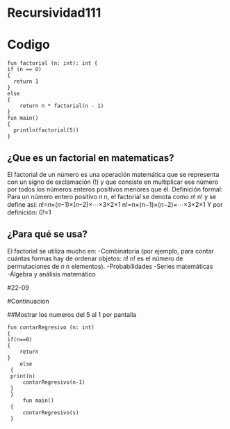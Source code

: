 # Recursividad111

#  Codigo

    fun factorial (n: int): int {
    if (n == O)
    {
      return 1
    }
    else
    {
        return n * factorial(n - 1)
    }
    fun main()
    {
      println(factorial(5))
    }

## ¿Que es un factorial en matematicas?
El factorial de un número es una operación matemática que se representa con un signo de exclamación (!) y que consiste en multiplicar ese número por todos los números enteros positivos menores que él.
Definición formal:
Para un número entero positivo 
𝑛
n, el factorial se denota como 
𝑛!
n! y se define así:
𝑛!=𝑛×(𝑛−1)×(𝑛−2)×⋯×3×2×1
n!=n×(n−1)×(n−2)×⋯×3×2×1
Y por definición:
0!=1

## ¿Para qué se usa?
El factorial se utiliza mucho en:
-Combinatoria (por ejemplo, para contar cuántas formas hay de ordenar objetos: 𝑛! n! es el número de permutaciones de  𝑛 n elementos).
-Probabilidades
-Series matemáticas
-Álgebra y análisis matemático

#22-09

#Continuacion

##Mostrar los numeros del 5 al 1 por pantalla

    fun contarRegresivo (n: int)
    {
    if(n==0)
    { 
        return
    }
        else
     {
     print(n)
         contarRegresivo(n-1)
     }
     }
         fun main()
     {
         contarRegresivo(s)
     }
 
 

